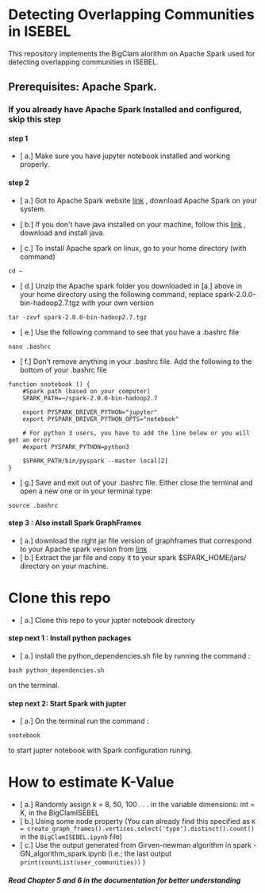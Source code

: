 # Detecting Overlapping Communities in ISEBEL

This repository implements the BigClam alorithm on Apache Spark used for detecting overlapping communities in ISEBEL.

## Prerequisites: Apache Spark. 
### If you already have Apache Spark Installed and configured, skip this step
#### step 1
- [ a.] Make sure you have jupyter notebook installed and working properly.
#### step 2
- [ a.] Got to Apache Spark website [link](https://spark.apache.org/downloads.html) , download Apache Spark on your system.

- [ b.] If you don't have java installed on your machine, follow this [link](http://tecadmin.net/install-oracle-java-8-jdk-8-ubuntu-via-ppa/) , download and install java.

- [ c.] To install Apache spark on linux, go to your home directory (with command)
```
cd ~
```
- [ d.] Unzip the Apache spark folder you downloaded in [a.] above in your home directory using the following command, replace spark-2.0.0-bin-hadoop2.7.tgz with your own version
```
tar -zxvf spark-2.0.0-bin-hadoop2.7.tgz
```
- [ e.] Use the following command to see that you have a .bashrc file
```
nano .bashrc
```
- [ f.] Don’t remove anything in your .bashrc file. Add the following to the bottom of your .bashrc file
```
function snotebook () {
    #Spark path (based on your computer)
    SPARK_PATH=~/spark-2.0.0-bin-hadoop2.7

    export PYSPARK_DRIVER_PYTHON="jupyter"
    export PYSPARK_DRIVER_PYTHON_OPTS="notebook"

    # For python 3 users, you have to add the line below or you will get an error 
    #export PYSPARK_PYTHON=python3

    $SPARK_PATH/bin/pyspark --master local[2]
}
```
- [ g.] Save and exit out of your .bashrc file. Either close the terminal and open a new one or in your terminal type:
```
source .bashrc
```
#### step 3 : Also install Spark GraphFrames
- [ a.] download the right jar file version of graphframes that correspond to your Apache spark version from [link](https://spark-packages.org/package/graphframes/graphframes)
- [ b.] Extract the jar file and copy it to your spark $SPARK_HOME/jars/ directory on your machine.

# Clone this repo
- [ a.] Clone this repo to your jupter notebook directory

#### step next 1 : Install python packages
- [ a.] install the python_dependencies.sh file by running the command :
```
bash python_dependencies.sh 
```
on the terminal.

#### step next 2: Start Spark with jupter
- [ a.] On the terminal run the command :
```
snotebook
```
to start jupter notebook with Spark configuration runing. 

# How to estimate K-Value
- [ a.] Randomly assign k = 8, 50, 100 . . . in the variable dimensions: int = K, in the BigClamISEBEL
- [ b.] Using some node property (You can already find this specified as `K = create_graph_frames().vertices.select('type').distinct().count()` in the `BigClamISEBEL.ipynb` file)
- [ c.] Use the output generated from Girven-newman algorithm in spark - GN_algorithm_spark.ipynb (i.e.; the last output `print(countList(user_communities))` )

##### Read Chapter 5 and 6 in the documentation for better understanding 